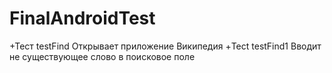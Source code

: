 # FinalAndroidTest
+Тест testFind Открывает приложение Википедия
+Tect testFind1 Вводит не существующее слово в поисковое поле
